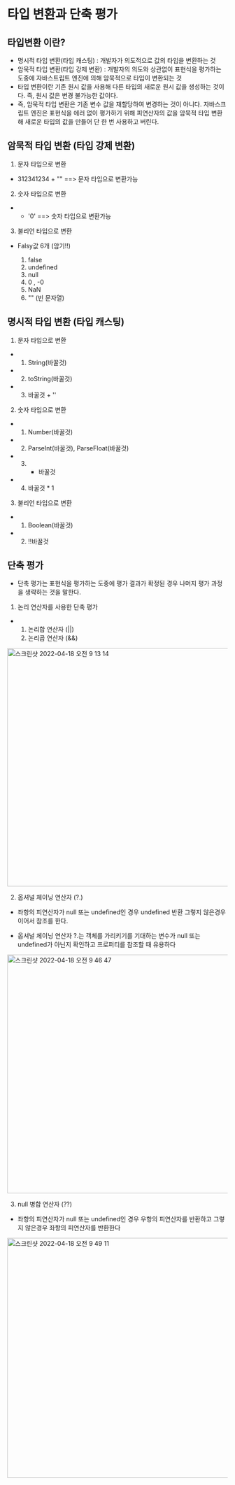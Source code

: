 # 타입 변환과 단축 평가

## 타입변환 이란?

- 명시적 타입 변환(타입 캐스팅) : 개발자가 의도적으로 값의 타입을 변환하는 것
- 암묵적 타입 변환(타입 강제 변환) : 개발자의 의도와 상관없이 표현식을 평가하는 도중에 자바스트립트 엔진에 의해 암묵적으로 타입이 변환되는 것
- 타입 변환이란 기존 원시 값을 사용해 다른 타입의 새로운 원시 값을 생성하는 것이다. 즉, 원시 값은 변경 불가능한 값이다.
- 즉, 암묵적 타입 변환은 기존 변수 값을 재할당하여 변경하는 것이 아니다. 자바스크립트 엔진은 표현식을 에러 없이 평가하기 위해 피연산자의 값을 암묵적 타입 변환해 새로운 타입의 값을 만들어 단 한 번 사용하고 버린다.


## 암묵적 타입 변환 (타입 강제 변환) 

1. 문자 타입으로 변환

-  312341234 + "" ==> 문자 타입으로 변환가능

2. 숫자 타입으로 변환

- + '0' ==> 숫자 타입으로 변환가능

3. 불리언 타입으로 변환 

- Falsy값 6개 (암기!!)

  1. false
  2. undefined
  3. null
  4. 0 , -0
  5. NaN
  6. "" (빈 문자열)


## 명시적 타입 변환 (타입 캐스팅)

1. 문자 타입으로 변환

- 1. String(바꿀것)
- 2. toString(바꿀것)
- 3. 바꿀것 + ''
2. 숫자 타입으로 변환 

- 1. Number(바꿀것)
- 2. ParseInt(바꿀것), ParseFloat(바꿀것)
- 3. + 바꿀것 
- 4. 바꿀것 * 1 

3. 불리언 타입으로 변환 

- 1. Boolean(바꿀것)
- 2. !!바꿀것


## 단축 평가 

- 단축 평가는 표현식을 평가하는 도중에 평가 결과가 확정된 경우 나머지 평가 과정을 생략하는 것을 말한다.


1. 논리 연산자를 사용한 단축 평가
- 1. 논리합 연산자 (||) 
  2. 논리곱 연산자 (&&)

<img width="545" alt="스크린샷 2022-04-18 오전 9 13 14" src="https://user-images.githubusercontent.com/95524491/163737513-e1490722-96a7-4b2c-b409-54af19f421ab.png">



2. 옵셔널 체이닝 연산자 (?.)

- 좌항의 피연산자가 null 또는 undefined인 경우 undefined 반환 그렇지 않은경우 이어서 참조를 한다.

- 옵셔널 체이닝 연산자 ?.는 객체를 가리키기를 기대하는 변수가 null 또는 undefined가 아닌지 확인하고 프로퍼티를 참조할 때 유용하다

<img width="546" alt="스크린샷 2022-04-18 오전 9 46 47" src="https://user-images.githubusercontent.com/95524491/163738607-e4d5bf8d-8db2-4162-b499-989cc0564eb6.png">

3. null 병합 연산자 (??)

- 좌항의 피연산자가 null 또는 undefined인 경우 우항의 피연산자를 반환하고 그렇지 않은경우 좌항의 피연산자를 반환한다

<img width="549" alt="스크린샷 2022-04-18 오전 9 49 11" src="https://user-images.githubusercontent.com/95524491/163738707-0e77450b-1fe9-4a5a-a156-370bbe62228b.png">


